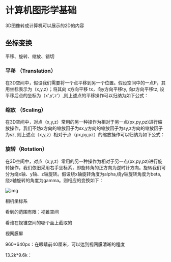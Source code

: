 # 计算机图形学基础

3D图像转成计算机可以展示的2D的内容

## 坐标变换

平移、旋转、缩放、错切

### 平移 （Translation）

在3D空间中，假设我们需要将一个点平移到另一个位置。假设空间中的一点P，其用坐标表示为（x,y,z）；将其向 x方向平移 tx，向y方向平移ty, 向z方向平移tz, 设平移后点的坐标为（x’,y’,z'）,则上述点的平移操作可以归纳为如下公式：



### 缩放 （Scaling）

在3D空间中，对点（x,y,z）常用的另一种操作为相对于另一点(px,py,pz)进行缩放操作，我们不妨x方向的缩放因子为sx,y方向的缩放因子为sy,z方向的缩放因子为sz, 则上述点（x,y,z）相对于点（px,py,pz）的缩放操作可以归纳为如下公式：



### 旋转（Rotation）

在3D空间中，对点（x,y,z）常用的另一种操作为相对于另一点(px,py,pz)进行旋转操作，我们依旧采用右手坐标系，即旋转角的正方向为逆时针方向。旋转我们可分为绕x轴、y轴、z轴旋转。假设绕x轴旋转角度为alpha,绕y轴旋转角度为beta,绕z轴旋转的角度为gamma。则相应的变换如下：

![img](https://cdn.jsdelivr.net/gh/davidliuk/images@master/blog/v2-6ebe22b0db2058bbce2a760db96cb21e_1440w.png)


相机坐标系

看到的范围有限：视锥空间

看谁在视锥空间的哪个面上截取的


视网膜屏


960*640px：在眼睛前40厘米，可以达到视网膜清晰的程度

13.2k*9.6k：



